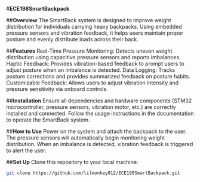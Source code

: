 #**ECE198SmartBackpack**

##**Overview**
The SmartBack system is designed to improve weight distribution for individuals carrying heavy backpacks. Using embedded pressure sensors and vibration feedback, it helps users maintain proper posture and evenly distribute loads across their back.

##**Features**
Real-Time Pressure Monitoring: Detects uneven weight distribution using capacitive pressure sensors and reports imbalances.
Haptic Feedback: Provides vibration-based feedback to prompt users to adjust posture when an imbalance is detected.
Data Logging: Tracks posture corrections and provides summarized feedback on posture habits.
Customizable Feedback: Allows users to adjust vibration intensity and pressure sensitivity via onboard controls.

##**Installation**
Ensure all dependencies and hardware components (STM32 microcontroller, pressure sensors, vibration motor, etc.) are correctly installed and connected.
Follow the usage instructions in the documentation to operate the SmartBack system.

##**How to Use**
Power on the system and attach the backpack to the user.
The pressure sensors will automatically begin monitoring weight distribution.
When an imbalance is detected, vibration feedback is triggered to alert the user.


##**Set Up**
Clone this repository to your local machine:
```bash
git clone https://github.com/lilmonkey912/ECE198SmartBackpack.git 
